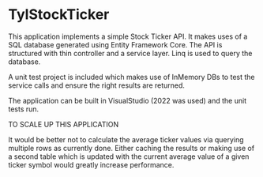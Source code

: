 # TylStockTicker

This application implements a simple Stock Ticker API.
It makes uses of a SQL database generated using Entity Framework Core.
The API is structured with thin controller and a service layer. Linq is used to query the database.

A unit test project is included which makes use of InMemory DBs to test the service calls and ensure the right results are returned.

The application can be built in VisualStudio (2022 was used) and the unit tests run.

TO SCALE UP THIS APPLICATION

It would be better not to calculate the average ticker values via querying multiple rows as currently done. Either caching the results or making use of a second table which is updated with the current average value of a given ticker symbol would greatly increase performance.